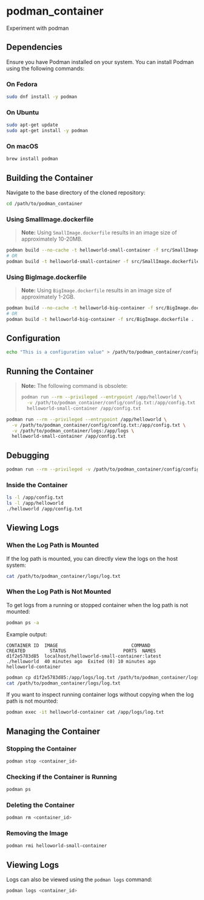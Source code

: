 # podman_container
Experiment with podman

## Dependencies
Ensure you have Podman installed on your system. You can install Podman using the following commands:

### On Fedora
```sh
sudo dnf install -y podman
```

### On Ubuntu
```sh
sudo apt-get update
sudo apt-get install -y podman
```

### On macOS
```sh
brew install podman
```

## Building the Container

Navigate to the base directory of the cloned repository:
```sh
cd /path/to/podman_container
```

### Using SmallImage.dockerfile
> **Note:** Using `SmallImage.dockerfile` results in an image size of approximately 10-20MB.
```sh
podman build --no-cache -t helloworld-small-container -f src/SmallImage.dockerfile .
# OR
podman build -t helloworld-small-container -f src/SmallImage.dockerfile .
```

### Using BigImage.dockerfile
> **Note:** Using `BigImage.dockerfile` results in an image size of approximately 1-2GB.
```sh
podman build --no-cache -t helloworld-big-container -f src/BigImage.dockerfile .
# OR
podman build -t helloworld-big-container -f src/BigImage.dockerfile .
```

## Configuration
```sh
echo "This is a configuration value" > /path/to/podman_container/config/config.txt
```

## Running the Container

> **Note:** The following command is obsolete:
> ```sh
> podman run --rm --privileged --entrypoint /app/helloworld \
>   -v /path/to/podman_container/config/config.txt:/app/config.txt \
>   helloworld-small-container /app/config.txt
> ```

```sh
podman run --rm --privileged --entrypoint /app/helloworld \
  -v /path/to/podman_container/config/config.txt:/app/config.txt \
  -v /path/to/podman_container/logs:/app/logs \
  helloworld-small-container /app/config.txt
```

## Debugging
```sh
podman run --rm --privileged -v /path/to/podman_container/config/config.txt:/app/config.txt -it helloworld-small-container sh
```

### Inside the Container
```sh
ls -l /app/config.txt
ls -l /app/helloworld
./helloworld /app/config.txt
```

## Viewing Logs

### When the Log Path is Mounted
If the log path is mounted, you can directly view the logs on the host system:
```sh
cat /path/to/podman_container/logs/log.txt
```

### When the Log Path is Not Mounted
To get logs from a running or stopped container when the log path is not mounted:
```sh
podman ps -a
```
Example output:
```
CONTAINER ID  IMAGE                           COMMAND               CREATED         STATUS                     PORTS  NAMES
d1f2e5783d85  localhost/helloworld-small-container:latest  ./helloworld  40 minutes ago  Exited (0) 10 minutes ago         helloworld-container
```
```sh
podman cp d1f2e5783d85:/app/logs/log.txt /path/to/podman_container/logs/log.txt
cat /path/to/podman_container/logs/log.txt
```

If you want to inspect running container logs without copying when the log path is not mounted:
```sh
podman exec -it helloworld-container cat /app/logs/log.txt
```

## Managing the Container

### Stopping the Container
```sh
podman stop <container_id>
```

### Checking if the Container is Running
```sh
podman ps
```

### Deleting the Container
```sh
podman rm <container_id>
```

### Removing the Image
```sh
podman rmi helloworld-small-container
```

## Viewing Logs
Logs can also be viewed using the `podman logs` command:
```sh
podman logs <container_id>
```
